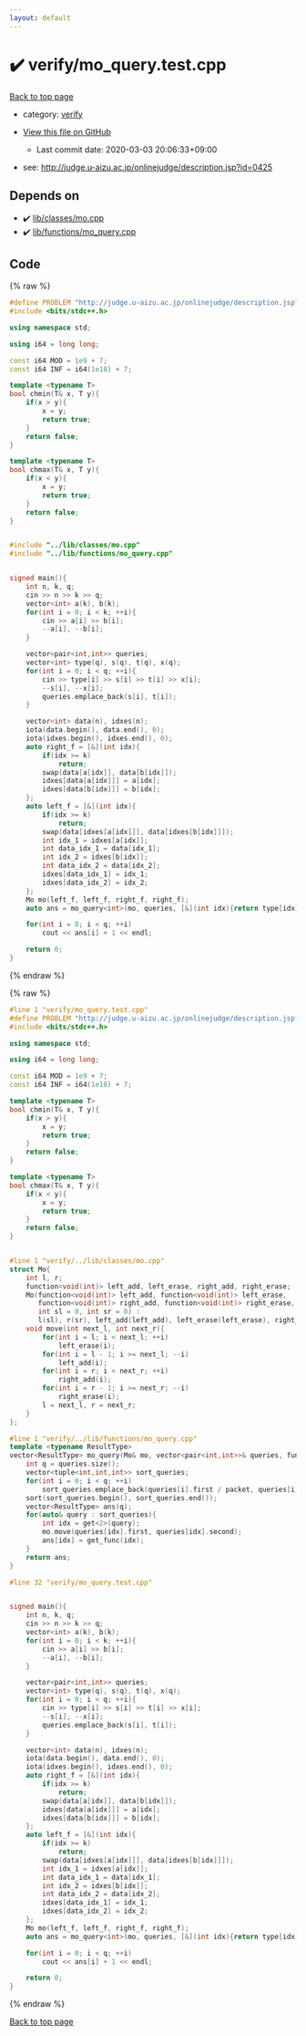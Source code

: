 ```yaml
---
layout: default
---
```


<!-- mathjax config similar to math.stackexchange -->
<script type="text/javascript" async
  src="https://cdnjs.cloudflare.com/ajax/libs/mathjax/2.7.5/MathJax.js?config=TeX-MML-AM_CHTML">
</script>
<script type="text/x-mathjax-config">
  MathJax.Hub.Config({
    TeX: { equationNumbers: { autoNumber: "AMS" }},
    tex2jax: {
      inlineMath: [ ['$','$'] ],
      processEscapes: true
    },
    "HTML-CSS": { matchFontHeight: false },
    displayAlign: "left",
    displayIndent: "2em"
  });
</script>

<script type="text/javascript" src="https://cdnjs.cloudflare.com/ajax/libs/jquery/3.4.1/jquery.min.js"></script>
<script src="https://cdn.jsdelivr.net/npm/jquery-balloon-js@1.1.2/jquery.balloon.min.js" integrity="sha256-ZEYs9VrgAeNuPvs15E39OsyOJaIkXEEt10fzxJ20+2I=" crossorigin="anonymous"></script>
<script type="text/javascript" src="../../assets/js/copy-button.js"></script>
<link rel="stylesheet" href="../../assets/css/copy-button.css" />


# :heavy_check_mark: verify/mo_query.test.cpp

<a href="../../index.html">Back to top page</a>

* category: <a href="../../index.html#e8418d1d706cd73548f9f16f1d55ad6e">verify</a>
* <a href="{{ site.github.repository_url }}/blob/master/verify/mo_query.test.cpp">View this file on GitHub</a>
    - Last commit date: 2020-03-03 20:06:33+09:00


* see: <a href="http://judge.u-aizu.ac.jp/onlinejudge/description.jsp?id=0425">http://judge.u-aizu.ac.jp/onlinejudge/description.jsp?id=0425</a>


## Depends on

* :heavy_check_mark: <a href="../../library/lib/classes/mo.cpp.html">lib/classes/mo.cpp</a>
* :heavy_check_mark: <a href="../../library/lib/functions/mo_query.cpp.html">lib/functions/mo_query.cpp</a>


## Code

<a id="unbundled"></a>
{% raw %}
```cpp
#define PROBLEM "http://judge.u-aizu.ac.jp/onlinejudge/description.jsp?id=0425"
#include <bits/stdc++.h>

using namespace std;

using i64 = long long;

const i64 MOD = 1e9 + 7;
const i64 INF = i64(1e18) + 7;

template <typename T>
bool chmin(T& x, T y){
    if(x > y){
        x = y;
        return true;
    }
    return false;
}

template <typename T>
bool chmax(T& x, T y){
    if(x < y){
        x = y;
        return true;
    }
    return false;
}


#include "../lib/classes/mo.cpp"
#include "../lib/functions/mo_query.cpp"


signed main(){
    int n, k, q;
    cin >> n >> k >> q;
    vector<int> a(k), b(k);
    for(int i = 0; i < k; ++i){
        cin >> a[i] >> b[i];
        --a[i], --b[i];
    }

    vector<pair<int,int>> queries;
    vector<int> type(q), s(q), t(q), x(q);
    for(int i = 0; i < q; ++i){
        cin >> type[i] >> s[i] >> t[i] >> x[i];
        --s[i], --x[i];
        queries.emplace_back(s[i], t[i]);
    }

    vector<int> data(n), idxes(n);
    iota(data.begin(), data.end(), 0);
    iota(idxes.begin(), idxes.end(), 0);
    auto right_f = [&](int idx){
        if(idx >= k)
            return;
        swap(data[a[idx]], data[b[idx]]);
        idxes[data[a[idx]]] = a[idx];
        idxes[data[b[idx]]] = b[idx];
    };
    auto left_f = [&](int idx){
        if(idx >= k)
            return;
        swap(data[idxes[a[idx]]], data[idxes[b[idx]]]);
        int idx_1 = idxes[a[idx]];
        int data_idx_1 = data[idx_1];
        int idx_2 = idxes[b[idx]];
        int data_idx_2 = data[idx_2];
        idxes[data_idx_1] = idx_1;
        idxes[data_idx_2] = idx_2;
    };
    Mo mo(left_f, left_f, right_f, right_f);
    auto ans = mo_query<int>(mo, queries, [&](int idx){return type[idx] == 1 ? data[x[idx]] : idxes[x[idx]];});

    for(int i = 0; i < q; ++i)
        cout << ans[i] + 1 << endl;

    return 0;
}
```
{% endraw %}

<a id="bundled"></a>
{% raw %}
```cpp
#line 1 "verify/mo_query.test.cpp"
#define PROBLEM "http://judge.u-aizu.ac.jp/onlinejudge/description.jsp?id=0425"
#include <bits/stdc++.h>

using namespace std;

using i64 = long long;

const i64 MOD = 1e9 + 7;
const i64 INF = i64(1e18) + 7;

template <typename T>
bool chmin(T& x, T y){
    if(x > y){
        x = y;
        return true;
    }
    return false;
}

template <typename T>
bool chmax(T& x, T y){
    if(x < y){
        x = y;
        return true;
    }
    return false;
}


#line 1 "verify/../lib/classes/mo.cpp"
struct Mo{
    int l, r;
    function<void(int)> left_add, left_erase, right_add, right_erase;
    Mo(function<void(int)> left_add, function<void(int)> left_erase,
       function<void(int)> right_add, function<void(int)> right_erase,
       int sl = 0, int sr = 0) :
       l(sl), r(sr), left_add(left_add), left_erase(left_erase), right_add(right_add), right_erase(right_erase){}
    void move(int next_l, int next_r){
        for(int i = l; i < next_l; ++i)
            left_erase(i);
        for(int i = l - 1; i >= next_l; --i)
            left_add(i);
        for(int i = r; i < next_r; ++i)
            right_add(i);
        for(int i = r - 1; i >= next_r; --i)
            right_erase(i);
        l = next_l, r = next_r;
    }
};

#line 1 "verify/../lib/functions/mo_query.cpp"
template <typename ResultType>
vector<ResultType> mo_query(Mo& mo, vector<pair<int,int>>& queries, function<ResultType(int)> get_func, int packet=512){
    int q = queries.size();
    vector<tuple<int,int,int>> sort_queries;
    for(int i = 0; i < q; ++i)
        sort_queries.emplace_back(queries[i].first / packet, queries[i].second, i);
    sort(sort_queries.begin(), sort_queries.end());
    vector<ResultType> ans(q);
    for(auto& query : sort_queries){
        int idx = get<2>(query);
        mo.move(queries[idx].first, queries[idx].second);
        ans[idx] = get_func(idx);
    }
    return ans;
}

#line 32 "verify/mo_query.test.cpp"


signed main(){
    int n, k, q;
    cin >> n >> k >> q;
    vector<int> a(k), b(k);
    for(int i = 0; i < k; ++i){
        cin >> a[i] >> b[i];
        --a[i], --b[i];
    }

    vector<pair<int,int>> queries;
    vector<int> type(q), s(q), t(q), x(q);
    for(int i = 0; i < q; ++i){
        cin >> type[i] >> s[i] >> t[i] >> x[i];
        --s[i], --x[i];
        queries.emplace_back(s[i], t[i]);
    }

    vector<int> data(n), idxes(n);
    iota(data.begin(), data.end(), 0);
    iota(idxes.begin(), idxes.end(), 0);
    auto right_f = [&](int idx){
        if(idx >= k)
            return;
        swap(data[a[idx]], data[b[idx]]);
        idxes[data[a[idx]]] = a[idx];
        idxes[data[b[idx]]] = b[idx];
    };
    auto left_f = [&](int idx){
        if(idx >= k)
            return;
        swap(data[idxes[a[idx]]], data[idxes[b[idx]]]);
        int idx_1 = idxes[a[idx]];
        int data_idx_1 = data[idx_1];
        int idx_2 = idxes[b[idx]];
        int data_idx_2 = data[idx_2];
        idxes[data_idx_1] = idx_1;
        idxes[data_idx_2] = idx_2;
    };
    Mo mo(left_f, left_f, right_f, right_f);
    auto ans = mo_query<int>(mo, queries, [&](int idx){return type[idx] == 1 ? data[x[idx]] : idxes[x[idx]];});

    for(int i = 0; i < q; ++i)
        cout << ans[i] + 1 << endl;

    return 0;
}

```
{% endraw %}

<a href="../../index.html">Back to top page</a>

